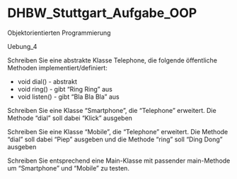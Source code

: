 # DHBW_Stuttgart_Aufgabe_OOP
Objektorientierten Programmierung

Uebung_4

Schreiben Sie eine abstrakte Klasse Telephone, die folgende öffentliche
Methoden implementiert/definiert:
- void dial() - abstrakt
- void ring() - gibt “Ring Ring” aus
- void listen() - gibt “Bla Bla Bla” aus

Schreiben Sie eine Klasse “Smartphone”, die “Telephone” erweitert. Die Methode
“dial” soll dabei “Klick” ausgeben

Schreiben Sie eine Klasse “Mobile”, die “Telephone” erweitert. Die Methode “dial”
soll dabei “Piep” ausgeben und die Methode “ring” soll “Ding Dong” ausgeben

Schreiben Sie entsprechend eine Main-Klasse mit passender main-Methode um
“Smartphone” und “Mobile” zu testen.



